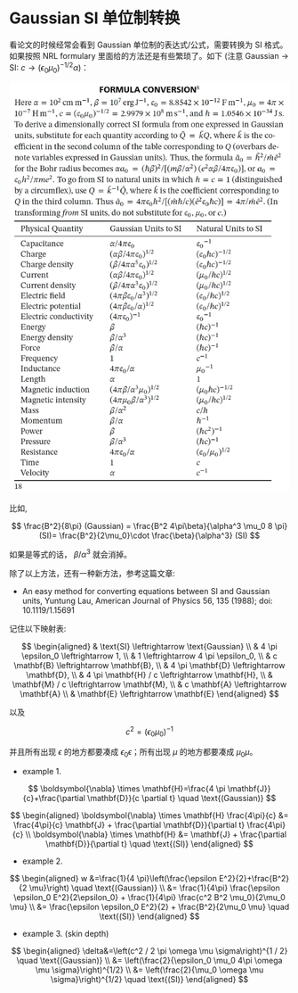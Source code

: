 # Gaussian SI 单位制转换

看论文的时候经常会看到 Gaussian 单位制的表达式/公式，需要转换为 SI 格式。如果按照 NRL formulary 里面给的方法还是有些繁琐了。如下 (注意 Gaussian $\rightarrow$ SI: $c \rightarrow (\epsilon_0\mu_0)^{-1/2}\alpha$)：

![输入图片说明](https://github.com/ymma98/picx-images-hosting/raw/master/20241021/image.6m3w9oju91.webp)

比如,
 
$$
\frac{B^2}{8\pi} (Gaussian) = \frac{B^2 4\pi\beta}{\alpha^3 \mu_0 8 \pi} (SI)= \frac{B^2}{2\mu_0}\cdot \frac{\beta}{\alpha^3} (SI)
$$

如果是等式的话， $\beta/\alpha^3$ 就会消掉。

除了以上方法，还有一种新方法，参考这篇文章:
* An easy method for converting equations between SI and Gaussian units, Yuntung Lau, American Journal of Physics 56, 135 (1988); doi: 10.1119/1.15691

记住以下映射表:

$$
\begin{aligned}
& \text{SI} \leftrightarrow \text{Gaussian} \\
& 4 \pi \epsilon_0 \leftrightarrow 1, \\
& 1 \leftrightarrow 4 \pi \epsilon_0, \\
& c \mathbf{B} \leftrightarrow \mathbf{B}, \\
& 4 \pi \mathbf{D} \leftrightarrow \mathbf{D}, \\
& 4 \pi \mathbf{H} / c \leftrightarrow \mathbf{H}, \\
& \mathbf{M} / c \leftrightarrow \mathbf{M}, \\
& c \mathbf{A} \leftrightarrow  \mathbf{A} \\
& \mathbf{E} \leftrightarrow \mathbf{E}
\end{aligned}
$$

以及

$$
c^2=\left(\epsilon_0 \mu_0\right)^{-1}
$$

并且所有出现 $\epsilon$ 的地方都要凑成 $\epsilon_0 \epsilon$；所有出现 $\mu$ 的地方都要凑成 $\mu_0 \mu$。


* example 1.

$$
\boldsymbol{\nabla} \times \mathbf{H}=\frac{4 \pi \mathbf{J}}{c}+\frac{\partial \mathbf{D}}{c \partial t} \quad \text{(Gaussian)}
$$

$$
\begin{aligned}
\boldsymbol{\nabla} \times \mathbf{H} \frac{4\pi}{c} &= \frac{4\pi}{c} \mathbf{J} + \frac{\partial \mathbf{D}}{\partial t} \frac{4\pi}{c} \\
\boldsymbol{\nabla} \times \mathbf{H} &= \mathbf{J} + \frac{\partial \mathbf{D}}{\partial t}  \quad \text{(SI)}
\end{aligned}
$$

* example 2.

$$
\begin{aligned}
w &=\frac{1}{4 \pi}\left(\frac{\epsilon E^2}{2}+\frac{B^2}{2 \mu}\right) \quad \text{(Gaussian)} \\
&= \frac{1}{4\pi} \frac{\epsilon \epsilon_0 E^2}{2\epsilon_0} + \frac{1}{4\pi} \frac{c^2 B^2 \mu_0}{2\mu_0 \mu} \\
&= \frac{\epsilon \epsilon_0 E^2}{2} + \frac{B^2}{2\mu_0 \mu} \quad \text{(SI)}
\end{aligned}
$$


* example 3. (skin depth)

$$
\begin{aligned}
\delta&=\left(c^2 / 2 \pi \omega \mu \sigma\right)^{1 / 2} \quad \text{(Gaussian)} \\
&= \left(\frac{2}{\epsilon_0 \mu_0 4\pi \omega \mu \sigma}\right)^{1/2} \\
&= \left(\frac{2}{\mu_0 \omega \mu \sigma}\right)^{1/2} \quad \text{(SI)}
\end{aligned}
$$



<!--stackedit_data:
eyJoaXN0b3J5IjpbLTE4MDc0MDM0NzcsLTEwNTM4MjEwMTQsNj
c3NDAzODYsMjAzMzg4NzI4NiwxNjU3ODA2MTE3LDE2ODI3NzU4
OTEsMjExMzkyMDg2OF19
-->